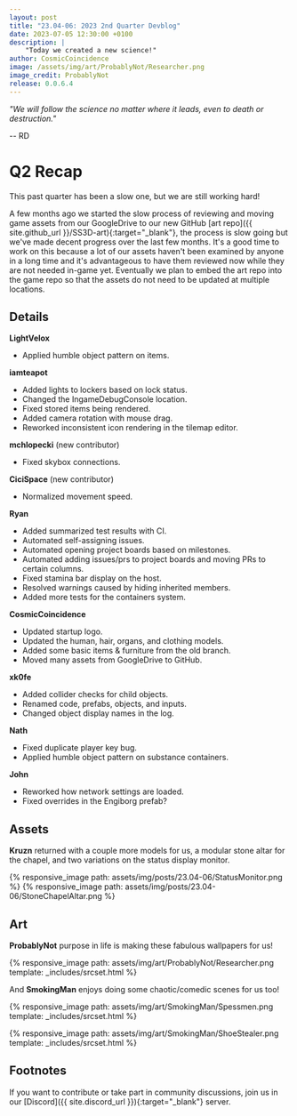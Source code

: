 ```yaml
---
layout: post
title: "23.04-06: 2023 2nd Quarter Devblog"
date: 2023-07-05 12:30:00 +0100
description: |
    "Today we created a new science!"
author: CosmicCoincidence
image: /assets/img/art/ProbablyNot/Researcher.png
image_credit: ProbablyNot
release: 0.0.6.4
---
```


*"We will follow the science no matter where it leads, even to death or destruction."*

-- RD

# Q2 Recap

This past quarter has been a slow one, but we are still working hard!

A few months ago we started the slow process of reviewing and moving game assets from our GoogleDrive to our new GitHub [art repo]({{ site.github_url }}/SS3D-art){:target="_blank"}, the process is slow going but we've made decent progress over the last few months. It's a good time to work on this because a lot of our assets haven't been examined by anyone in a long time and it's advantageous to have them reviewed now while they are not needed in-game yet. Eventually we plan to embed the art repo into the game repo so that the assets do not need to be updated at multiple locations.

## Details

**LightVelox**
- Applied humble object pattern on items.

**iamteapot**
- Added lights to lockers based on lock status.
- Changed the IngameDebugConsole location.
- Fixed stored items being rendered.
- Added camera rotation with mouse drag.
- Reworked inconsistent icon rendering in the tilemap editor.

**mchlopecki** (new contributor)
- Fixed skybox connections.

**CiciSpace** (new contributor)
- Normalized movement speed.

**Ryan**
- Added summarized test results with CI.
- Automated self-assigning issues.
- Automated opening project boards based on milestones.
- Automated adding issues/prs to project boards and moving PRs to certain columns.
- Fixed stamina bar display on the host.
- Resolved warnings caused by hiding inherited members.
- Added more tests for the containers system.

**CosmicCoincidence**
- Updated startup logo.
- Updated the human, hair, organs, and clothing models.
- Added some basic items & furniture from the old branch.
- Moved many assets from GoogleDrive to GitHub.

**xk0fe**
- Added collider checks for child objects.
- Renamed code, prefabs, objects, and inputs.
- Changed object display names in the log.

**Nath**
- Fixed duplicate player key bug.
- Applied humble object pattern on substance containers.

**John**
- Reworked how network settings are loaded.
- Fixed overrides in the Engiborg prefab?

## Assets

**Kruzn** returned with a couple more models for us, a modular stone altar for the chapel, and two variations on the status display monitor.

<div class='horizontal-2' markdown='1'>
  {% responsive_image path: assets/img/posts/23.04-06/StatusMonitor.png %}
  {% responsive_image path: assets/img/posts/23.04-06/StoneChapelAltar.png %}
</div>

## Art

**ProbablyNot** purpose in life is making these fabulous wallpapers for us!

{% responsive_image path: assets/img/art/ProbablyNot/Researcher.png template: _includes/srcset.html %}

And **SmokingMan** enjoys doing some chaotic/comedic scenes for us too!

{% responsive_image path: assets/img/art/SmokingMan/Spessmen.png template: _includes/srcset.html %}

{% responsive_image path: assets/img/art/SmokingMan/ShoeStealer.png template: _includes/srcset.html %}

## Footnotes

If you want to contribute or take part in community discussions, join us in our [Discord]({{ site.discord_url }}){:target="_blank"} server.
